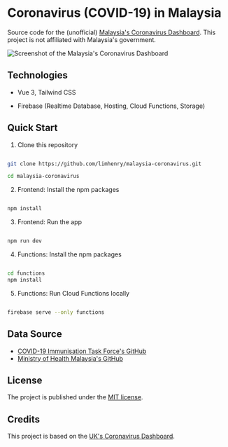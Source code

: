 
# Coronavirus (COVID-19) in Malaysia

Source code for the (unofficial) [Malaysia's Coronavirus Dashboard](https://malaysia-coronavirus.web.app). This project is not affiliated with Malaysia's government.


![Screenshot of the Malaysia's Coronavirus Dashboard](https://i.imgur.com/GfUX8E6.png)
  

## Technologies

- Vue 3, Tailwind CSS

- Firebase (Realtime Database, Hosting, Cloud Functions, Storage)

  

## Quick Start

1. Clone this repository
```bash

git clone https://github.com/limhenry/malaysia-coronavirus.git

cd malaysia-coronavirus

```

2. Frontend: Install the npm packages
```bash

npm install

```
3. Frontend: Run the app
```bash

npm run dev

```

4. Functions: Install the npm packages
```bash

cd functions
npm install

```

5. Functions: Run Cloud Functions locally
```bash

firebase serve --only functions

```

## Data Source
 - [COVID-19 Immunisation Task Force's GitHub](https://github.com/CITF-Malaysia/citf-public)
 -  [Ministry of Health Malaysia's GitHub](https://github.com/MoH-Malaysia/covid19-public/tree/main/epidemic)

## License
The project is published under the [MIT license](https://github.com/limhenry/malaysia-coronavirus/blob/master/LICENSE).

## Credits

This project is based on the [UK's Coronavirus Dashboard](https://coronavirus.data.gov.uk).